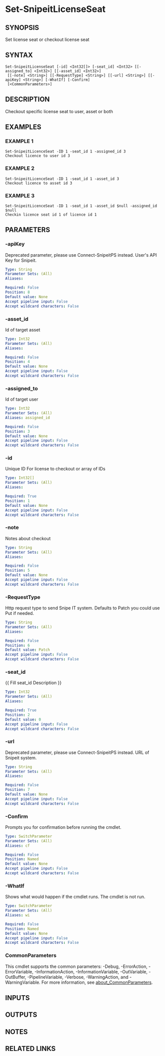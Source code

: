 ﻿---
external help file: SnipeitPS-help.xml
Module Name: snipeitps
online version:
schema: 2.0.0
---

# Set-SnipeitLicenseSeat

## SYNOPSIS
Set license seat or checkout license seat

## SYNTAX

```
Set-SnipeitLicenseSeat [-id] <Int32[]> [-seat_id] <Int32> [[-assigned_to] <Int32>] [[-asset_id] <Int32>]
 [[-note] <String>] [[-RequestType] <String>] [[-url] <String>] [[-apiKey] <String>] [-WhatIf] [-Confirm]
 [<CommonParameters>]
```

## DESCRIPTION
Checkout specific license seat to user, asset or both

## EXAMPLES

### EXAMPLE 1
```
Set-SnipeitLicenceSeat -ID 1 -seat_id 1 -assigned_id 3
Checkout licence to user id 3
```

### EXAMPLE 2
```
Set-SnipeitLicenceSeat -ID 1 -seat_id 1 -asset_id 3
Checkout licence to asset id 3
```

### EXAMPLE 3
```
Set-SnipeitLicenceSeat -ID 1 -seat_id 1 -asset_id $null -assigned_id $null
Checkin licence seat id 1 of licence id 1
```

## PARAMETERS

### -apiKey
Deprecated parameter, please use Connect-SnipeitPS instead.
User's API Key for Snipeit.

```yaml
Type: String
Parameter Sets: (All)
Aliases:

Required: False
Position: 8
Default value: None
Accept pipeline input: False
Accept wildcard characters: False
```

### -asset_id
Id of target asset

```yaml
Type: Int32
Parameter Sets: (All)
Aliases:

Required: False
Position: 4
Default value: None
Accept pipeline input: False
Accept wildcard characters: False
```

### -assigned_to
Id of target user

```yaml
Type: Int32
Parameter Sets: (All)
Aliases: assigned_id

Required: False
Position: 3
Default value: None
Accept pipeline input: False
Accept wildcard characters: False
```

### -id
Unique ID For license to checkout or array of IDs

```yaml
Type: Int32[]
Parameter Sets: (All)
Aliases:

Required: True
Position: 1
Default value: None
Accept pipeline input: False
Accept wildcard characters: False
```

### -note
Notes about checkout

```yaml
Type: String
Parameter Sets: (All)
Aliases:

Required: False
Position: 5
Default value: None
Accept pipeline input: False
Accept wildcard characters: False
```

### -RequestType
Http request type to send Snipe IT system.
Defaults to Patch you could use Put if needed.

```yaml
Type: String
Parameter Sets: (All)
Aliases:

Required: False
Position: 6
Default value: Patch
Accept pipeline input: False
Accept wildcard characters: False
```

### -seat_id
{{ Fill seat_id Description }}

```yaml
Type: Int32
Parameter Sets: (All)
Aliases:

Required: True
Position: 2
Default value: 0
Accept pipeline input: False
Accept wildcard characters: False
```

### -url
Deprecated parameter, please use Connect-SnipeitPS instead.
URL of Snipeit system.

```yaml
Type: String
Parameter Sets: (All)
Aliases:

Required: False
Position: 7
Default value: None
Accept pipeline input: False
Accept wildcard characters: False
```

### -Confirm
Prompts you for confirmation before running the cmdlet.

```yaml
Type: SwitchParameter
Parameter Sets: (All)
Aliases: cf

Required: False
Position: Named
Default value: None
Accept pipeline input: False
Accept wildcard characters: False
```

### -WhatIf
Shows what would happen if the cmdlet runs.
The cmdlet is not run.

```yaml
Type: SwitchParameter
Parameter Sets: (All)
Aliases: wi

Required: False
Position: Named
Default value: None
Accept pipeline input: False
Accept wildcard characters: False
```

### CommonParameters
This cmdlet supports the common parameters: -Debug, -ErrorAction, -ErrorVariable, -InformationAction, -InformationVariable, -OutVariable, -OutBuffer, -PipelineVariable, -Verbose, -WarningAction, and -WarningVariable. For more information, see [about_CommonParameters](http://go.microsoft.com/fwlink/?LinkID=113216).

## INPUTS

## OUTPUTS

## NOTES

## RELATED LINKS
